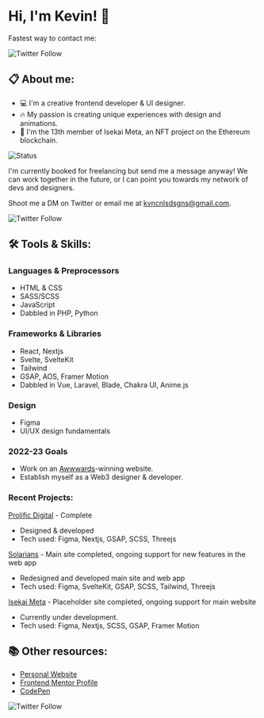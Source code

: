 # Hi, I'm Kevin! 👋

Fastest way to contact me:

![Twitter Follow](https://img.shields.io/twitter/follow/kvncnls?style=social)


## 📋 About me:
- 💻 I'm a creative frontend developer & UI designer.
- 🔥 My passion is creating unique experiences with design and animations.
- 👀 I'm the 13th member of Isekai Meta, an NFT project on the Ethereum blockchain.

![Status](https://img.shields.io/badge/Status-unavailable-red)

I'm currently booked for freelancing but send me a message anyway! We can work together in the future, or I can point you towards my network of devs and designers.

Shoot me a DM on Twitter or email me at kvncnlsdsgns@gmail.com.

![Twitter Follow](https://img.shields.io/twitter/follow/kvncnls?style=social)

## 🛠 Tools & Skills:

### Languages & Preprocessors
- HTML & CSS
- SASS/SCSS
- JavaScript
- Dabbled in PHP, Python

### Frameworks & Libraries
- React, Nextjs
- Svelte, SvelteKit
- Tailwind
- GSAP, AOS, Framer Motion
- Dabbled in Vue, Laravel, Blade, Chakra UI, Anime.js

### Design
- Figma
- UI/UX design fundamentals

### 2022-23 Goals
- Work on an [Awwwards](https://www.awwwards.com/)-winning website.
- Establish myself as a Web3 designer & developer.

### Recent Projects:
[Prolific Digital](https://www.prolificdigital.com) - Complete
- Designed & developed
- Tech used: Figma, Nextjs, GSAP, SCSS, Threejs

[Solarians](https://www.solarians.click) - Main site completed, ongoing support for new features in the web app
- Redesigned and developed main site and web app
- Tech used: Figma, SvelteKit, GSAP, SCSS, Tailwind, Threejs

[Isekai Meta](https://isekaimeta.com/) - Placeholder site completed, ongoing support for main website
- Currently under development.
- Tech used: Figma, Nextjs, SCSS, GSAP, Framer Motion

## 📚 Other resources:
- [Personal Website](https://www.kevincanlas.com/)
- [Frontend Mentor Profile](https://www.frontendmentor.io/profile/kvncnls)
- [CodePen](https://codepen.io/kvncnls)

![Twitter Follow](https://img.shields.io/twitter/follow/kvncnls?style=social)

